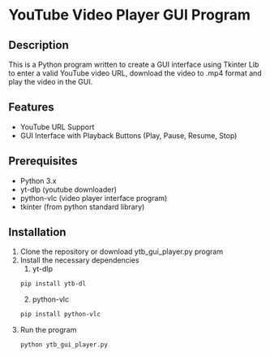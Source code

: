 # YouTube Video Player GUI Program

## Description 
This is a Python program written to create a GUI interface using Tkinter Lib to enter a valid YouTube video URL, download the video to .mp4 format and play the video in the GUI. 

## Features
- YouTube URL Support
- GUI Interface with Playback Buttons (Play, Pause, Resume, Stop)

## Prerequisites
- Python 3.x
- yt-dlp (youtube downloader)
- python-vlc (video player interface program)
- tkinter (from python standard library)

## Installation
1. Clone the repository or download ytb_gui_player.py program
2. Install the necessary dependencies
   1. yt-dlp
   ````bash
   pip install ytb-dl
   ````
   2. python-vlc
   ````bash
   pip install python-vlc
   ````
3. Run the program
   ````bash
   python ytb_gui_player.py
   ````